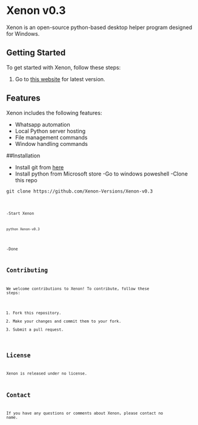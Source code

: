 # Xenon v0.3

Xenon is an open-source python-based desktop helper program designed for Windows.

## Getting Started

To get started with Xenon, follow these steps:

1. Go to [this website](https://hostserver001.github.io/xenon.web) for latest version.

## Features

Xenon includes the following features:

- Whatsapp automation
- Local Python server hosting
- File management commands
- Window handling commands

##Installation
- Install git from [here](https://github.com/git-for-windows/git/releases/download/v2.40.0.windows.1/Git-2.40.0-64-bit.exe)
- Install python from Microsoft store
-Go to windows poweshell
-Clone this repo
<pre><code>git clone https://github.com/Xenon-Versions/Xenon-v0.3<code></pre>
-Start Xenon
<pre><code>python Xenon-v0.3</code></pre>
-Done

## Contributing

We welcome contributions to Xenon! To contribute, follow these steps:

1. Fork this repository.
2. Make your changes and commit them to your fork.
3. Submit a pull request.

## License

Xenon is released under no license.

## Contact

If you have any questions or comments about Xenon, please contact no name.
